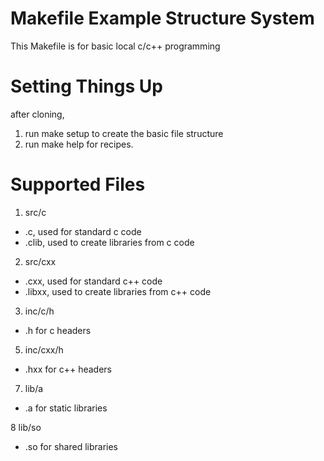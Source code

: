 
# Makefile Example Structure System
This Makefile is for basic local c/c++ programming

# Setting Things Up
after cloning,

1. run make setup to create the basic file structure
2. run make help for recipes.

# Supported Files
 1. src/c
  * .c, used for standard c code
  * .clib, used to create libraries from c code
 2. src/cxx
  * .cxx, used for standard c++ code
  * .libxx, used to create libraries from c++ code
 3. inc/c/h 
  * .h for c headers
 5. inc/cxx/h 
  * .hxx for c++ headers
 7. lib/a
  * .a for static libraries
 
 8  lib/so 
  * .so for shared libraries
